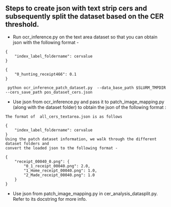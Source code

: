 ## Steps to create json with text strip cers and subsequently split the dataset based on the CER threshold.

* Run ocr_inference.py on the text area dataset so that you can obtain json with the following format - 
```
{
    "index_label_foldername": cervalue
}

{
    "0_hunting_receipt466": 0.1
}
```
```
 python ocr_inference_patch_dataset.py  --data_base_path $SLURM_TMPDIR --cers_save_path pos_dataset_cers.json
 ``` 
* Use json from ocr_inference.py and pass it to patch_image_mapping.py (along with the dataset folder) to obtain the json of the following format :

```
The format of  all_cers_textarea.json is as follows

{
    "index_label_foldername": cervalue
}
Using the patch dataset information, we walk through the different dataset folders and 
convert the loaded json to the following format - 

{
	"receipt_00040_0.png": {
		"0_1_receipt_00040.png": 2.0,
		"1_Home_receipt_00040.png": 1.0,
		"2_Made_receipt_00040.png": 1.0
	}
}
```

* Use json from patch_image_mapping.py in cer_analysis_datasplit.py. Refer to its docstring for more info.